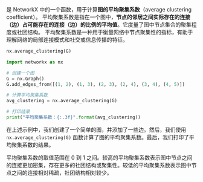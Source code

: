 是 NetworkX 中的一个函数，用于计算**图的平均聚集系数**（average clustering coefficient）。
平均聚集系数是指在一个图中，**节点的邻居之间实际存在的连接（边）占可能存在的连接（边）的比例的平均值**。它度量了图中节点集合的聚集程度或社团结构。
平均聚集系数是一种用于衡量网络中节点聚集性的指标，有助于理解网络的局部连接模式和社交或信息传播的特征。
```python
nx.average_clustering(G)
```

```python
import networkx as nx

# 创建一个图
G = nx.Graph()
G.add_edges_from([(1, 2), (1, 3), (2, 3), (2, 4), (3, 4), (4, 5)])

# 计算平均聚集系数
avg_clustering = nx.average_clustering(G)

# 打印结果
print("平均聚集系数：{:.3f}".format(avg_clustering))
```

在上述示例中，我们创建了一个简单的图，并添加了一些边。然后，我们使用 `nx.average_clustering(G)` 函数计算了图的平均聚集系数。最后，我们打印了平均聚集系数的结果。

平均聚集系数的取值范围在 0 到 1 之间。较高的平均聚集系数表示图中节点之间的连接更加密集，存在更多的社团结构或聚集性。较低的平均聚集系数表示图中节点之间的连接相对稀疏，社团结构相对较少。

